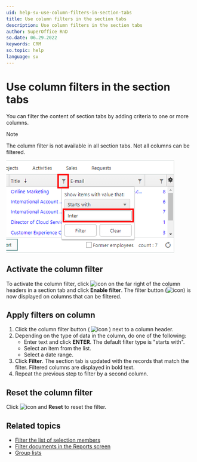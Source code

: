 ```yaml
---
uid: help-sv-use-column-filters-in-section-tabs
title: Use column filters in the section tabs
description: Use column filters in the section tabs
author: SuperOffice RnD
so.date: 06.29.2022
keywords: CRM
so.topic: help
language: sv
---
```


# Use column filters in the section tabs

You can filter the content of section tabs by adding criteria to one or more columns.

> [!NOTE]
> The column filter is not available in all section tabs. Not all columns can be filtered.

![Filters -screenshot][img3]

## Activate the column filter

To activate the column filter, click ![icon][img1] on the far right of the column headers in a section tab and click **Enable filter**. The filter button (![icon][img2]) is now displayed on columns that can be filtered.

## Apply filters on column

1. Click the column filter button ( ![icon][img2] ) next to a column header.
2. Depending on the type of data in the column, do one of the following:
    * Enter text and click **ENTER**. The default filter type is "starts with".
    * Select an item from the list.
    * Select a date range.
3. Click **Filter**. The section tab is updated with the records that match the filter. Filtered columns are displayed in bold text.
4. Repeat the previous step to filter by a second column.

## Reset the column filter

Click ![icon][img1] and **Reset** to reset the filter.

## Related topics

* [Filter the list of selection members][2]
* [Filter documents in the Reports screen][3]
* [Group lists][1]

<!-- Referenced links -->
[1]: sections-tabs-grouping-lists.md
[2]: ../../search-options/selection/learn/screen/index.md#filter
[3]: ../../reports/learn/filter.md

<!-- Referenced images -->
[img1]: ../../../../common/icons/cog-wheel.png
[img2]: ../../../media/icons/column-header-filter.png
[img3]: media/section-tab-filter-columns.png

